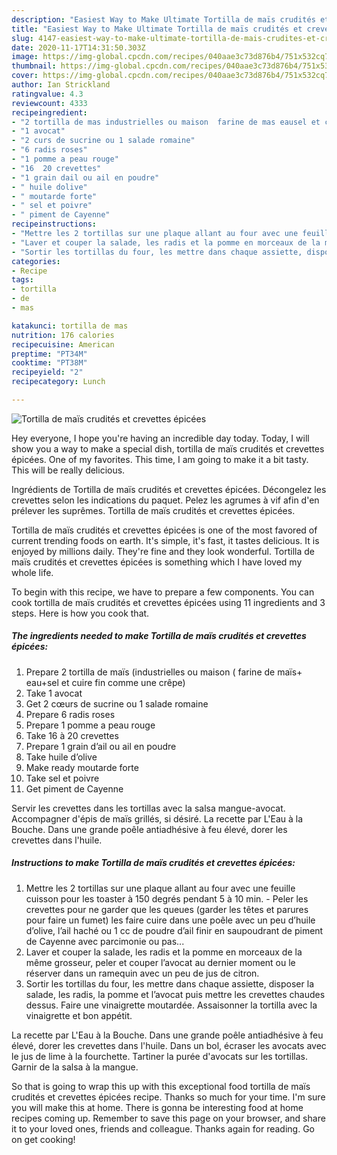 ```yaml
---
description: "Easiest Way to Make Ultimate Tortilla de maïs crudités et crevettes épicées"
title: "Easiest Way to Make Ultimate Tortilla de maïs crudités et crevettes épicées"
slug: 4147-easiest-way-to-make-ultimate-tortilla-de-mais-crudites-et-crevettes-epicees
date: 2020-11-17T14:31:50.303Z
image: https://img-global.cpcdn.com/recipes/040aae3c73d876b4/751x532cq70/tortilla-de-mais-crudites-et-crevettes-epicees-photo-principale-de-la-recette.jpg
thumbnail: https://img-global.cpcdn.com/recipes/040aae3c73d876b4/751x532cq70/tortilla-de-mais-crudites-et-crevettes-epicees-photo-principale-de-la-recette.jpg
cover: https://img-global.cpcdn.com/recipes/040aae3c73d876b4/751x532cq70/tortilla-de-mais-crudites-et-crevettes-epicees-photo-principale-de-la-recette.jpg
author: Ian Strickland
ratingvalue: 4.3
reviewcount: 4333
recipeingredient:
- "2 tortilla de mas industrielles ou maison  farine de mas eausel et cuire fin comme une crpe"
- "1 avocat"
- "2 curs de sucrine ou 1 salade romaine"
- "6 radis roses"
- "1 pomme a peau rouge"
- "16  20 crevettes"
- "1 grain dail ou ail en poudre"
- " huile dolive"
- " moutarde forte"
- " sel et poivre"
- " piment de Cayenne"
recipeinstructions:
- "Mettre les 2 tortillas sur une plaque allant au four avec une feuille cuisson pour les toaster à 150 degrés pendant 5 à 10 min.  Peler les crevettes pour ne garder que les queues (garder les têtes et parures pour faire un fumet) les faire cuire dans une poêle avec un peu d’huile d’olive, l’ail haché ou 1 cc de poudre d’ail finir en saupoudrant de piment de Cayenne avec parcimonie ou pas..."
- "Laver et couper la salade, les radis et la pomme en morceaux de la même grosseur, peler et couper l’avocat au dernier moment ou le réserver dans un ramequin avec un peu de jus de citron."
- "Sortir les tortillas du four, les mettre dans chaque assiette, disposer la salade, les radis, la pomme et l’avocat puis mettre les crevettes chaudes dessus. Faire une vinaigrette moutardée. Assaisonner la tortilla avec la vinaigrette et bon appétit."
categories:
- Recipe
tags:
- tortilla
- de
- mas

katakunci: tortilla de mas 
nutrition: 176 calories
recipecuisine: American
preptime: "PT34M"
cooktime: "PT38M"
recipeyield: "2"
recipecategory: Lunch

---
```



![Tortilla de maïs crudités et crevettes épicées](https://img-global.cpcdn.com/recipes/040aae3c73d876b4/751x532cq70/tortilla-de-mais-crudites-et-crevettes-epicees-photo-principale-de-la-recette.jpg)

Hey everyone, I hope you're having an incredible day today. Today, I will show you a way to make a special dish, tortilla de maïs crudités et crevettes épicées. One of my favorites. This time, I am going to make it a bit tasty. This will be really delicious.

Ingrédients de Tortilla de maïs crudités et crevettes épicées. Décongelez les crevettes selon les indications du paquet. Pelez les agrumes à vif afin d&#39;en prélever les suprêmes. Tortilla de maïs crudités et crevettes épicées.

Tortilla de maïs crudités et crevettes épicées is one of the most favored of current trending foods on earth. It's simple, it's fast, it tastes delicious. It is enjoyed by millions daily. They're fine and they look wonderful. Tortilla de maïs crudités et crevettes épicées is something which I have loved my whole life.


To begin with this recipe, we have to prepare a few components. You can cook tortilla de maïs crudités et crevettes épicées using 11 ingredients and 3 steps. Here is how you cook that.

<!--inarticleads1-->

##### The ingredients needed to make Tortilla de maïs crudités et crevettes épicées:

1. Prepare 2 tortilla de maïs (industrielles ou maison ( farine de maïs+ eau+sel et cuire fin comme une crêpe)
1. Take 1 avocat
1. Get 2 cœurs de sucrine ou 1 salade romaine
1. Prepare 6 radis roses
1. Prepare 1 pomme a peau rouge
1. Take 16 à 20 crevettes
1. Prepare 1 grain d’ail ou ail en poudre
1. Take  huile d’olive
1. Make ready  moutarde forte
1. Take  sel et poivre
1. Get  piment de Cayenne


Servir les crevettes dans les tortillas avec la salsa mangue-avocat. Accompagner d&#39;épis de maïs grillés, si désiré. La recette par L&#39;Eau à la Bouche. Dans une grande poêle antiadhésive à feu élevé, dorer les crevettes dans l&#39;huile. 

<!--inarticleads2-->

##### Instructions to make Tortilla de maïs crudités et crevettes épicées:

1. Mettre les 2 tortillas sur une plaque allant au four avec une feuille cuisson pour les toaster à 150 degrés pendant 5 à 10 min.  - Peler les crevettes pour ne garder que les queues (garder les têtes et parures pour faire un fumet) les faire cuire dans une poêle avec un peu d’huile d’olive, l’ail haché ou 1 cc de poudre d’ail finir en saupoudrant de piment de Cayenne avec parcimonie ou pas...
1. Laver et couper la salade, les radis et la pomme en morceaux de la même grosseur, peler et couper l’avocat au dernier moment ou le réserver dans un ramequin avec un peu de jus de citron.
1. Sortir les tortillas du four, les mettre dans chaque assiette, disposer la salade, les radis, la pomme et l’avocat puis mettre les crevettes chaudes dessus. Faire une vinaigrette moutardée. Assaisonner la tortilla avec la vinaigrette et bon appétit.


La recette par L&#39;Eau à la Bouche. Dans une grande poêle antiadhésive à feu élevé, dorer les crevettes dans l&#39;huile. Dans un bol, écraser les avocats avec le jus de lime à la fourchette. Tartiner la purée d&#39;avocats sur les tortillas. Garnir de la salsa à la mangue. 

So that is going to wrap this up with this exceptional food tortilla de maïs crudités et crevettes épicées recipe. Thanks so much for your time. I'm sure you will make this at home. There is gonna be interesting food at home recipes coming up. Remember to save this page on your browser, and share it to your loved ones, friends and colleague. Thanks again for reading. Go on get cooking!
